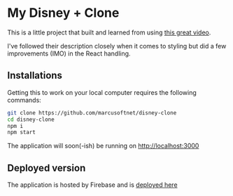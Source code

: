 # My Disney + Clone

This is a little project that built and learned from using [this great video](https://www.youtube.com/watch?v=R_OERlafbmw&t=10451s).

I've followed their description closely when it comes to styling but did a few improvements (IMO) in the React handling.

## Installations

Getting this to work on your local computer requires the following commands:

```bash
git clone https://github.com/marcusoftnet/disney-clone
cd disney-clone
npm i
npm start
```

The application will soon(-ish) be running on [http://localhost:3000](http://localhost:3000)

## Deployed version

The application is hosted by Firebase and is [deployed here](https://disneyplus-clone-bf6e0.web.app/)
